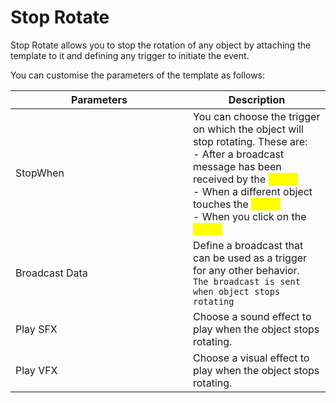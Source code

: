 # Stop Rotate

Stop Rotate allows you to stop the rotation of any object by attaching the template to it and defining any trigger to initiate the event.

You can customise the parameters of the template as follows:

<table><thead><tr><th width="268">Parameters</th><th>Description</th></tr></thead><tbody><tr><td>StopWhen</td><td>You can choose the trigger on which the object will stop rotating. These are:<br>- After a broadcast message has been received by the <mark style="color:yellow;">object</mark><br>- When a different object touches the <mark style="color:yellow;">object</mark><br>- When you click on the <mark style="color:yellow;">object</mark><br></td></tr><tr><td>Broadcast Data</td><td>Define a broadcast that can be used as a trigger for any other behavior. <br><code>The broadcast is sent when object stops rotating</code></td></tr><tr><td>Play SFX</td><td>Choose a sound effect to play when the object stops rotating.</td></tr><tr><td>Play VFX</td><td>Choose a visual effect to play when the object stops rotating.</td></tr></tbody></table>
